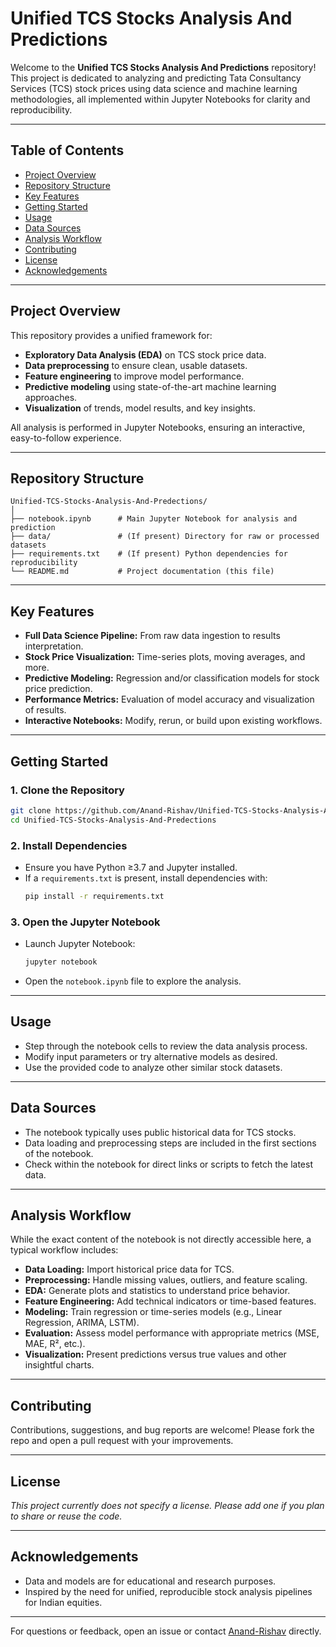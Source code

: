 # Unified TCS Stocks Analysis And Predictions

Welcome to the **Unified TCS Stocks Analysis And Predictions** repository! This project is dedicated to analyzing and predicting Tata Consultancy Services (TCS) stock prices using data science and machine learning methodologies, all implemented within Jupyter Notebooks for clarity and reproducibility.

---

## Table of Contents

- [Project Overview](#project-overview)
- [Repository Structure](#repository-structure)
- [Key Features](#key-features)
- [Getting Started](#getting-started)
- [Usage](#usage)
- [Data Sources](#data-sources)
- [Analysis Workflow](#analysis-workflow)
- [Contributing](#contributing)
- [License](#license)
- [Acknowledgements](#acknowledgements)

---

## Project Overview

This repository provides a unified framework for:
- **Exploratory Data Analysis (EDA)** on TCS stock price data.
- **Data preprocessing** to ensure clean, usable datasets.
- **Feature engineering** to improve model performance.
- **Predictive modeling** using state-of-the-art machine learning approaches.
- **Visualization** of trends, model results, and key insights.

All analysis is performed in Jupyter Notebooks, ensuring an interactive, easy-to-follow experience.

---

## Repository Structure

```
Unified-TCS-Stocks-Analysis-And-Predections/
│
├── notebook.ipynb      # Main Jupyter Notebook for analysis and prediction
├── data/               # (If present) Directory for raw or processed datasets
├── requirements.txt    # (If present) Python dependencies for reproducibility
└── README.md           # Project documentation (this file)
```

---

## Key Features

- **Full Data Science Pipeline:** From raw data ingestion to results interpretation.
- **Stock Price Visualization:** Time-series plots, moving averages, and more.
- **Predictive Modeling:** Regression and/or classification models for stock price prediction.
- **Performance Metrics:** Evaluation of model accuracy and visualization of results.
- **Interactive Notebooks:** Modify, rerun, or build upon existing workflows.

---

## Getting Started

### 1. Clone the Repository

```bash
git clone https://github.com/Anand-Rishav/Unified-TCS-Stocks-Analysis-And-Predections.git
cd Unified-TCS-Stocks-Analysis-And-Predections
```

### 2. Install Dependencies

- Ensure you have Python ≥3.7 and Jupyter installed.
- If a `requirements.txt` is present, install dependencies with:
  ```bash
  pip install -r requirements.txt
  ```

### 3. Open the Jupyter Notebook

- Launch Jupyter Notebook:
  ```bash
  jupyter notebook
  ```
- Open the `notebook.ipynb` file to explore the analysis.

---

## Usage

- Step through the notebook cells to review the data analysis process.
- Modify input parameters or try alternative models as desired.
- Use the provided code to analyze other similar stock datasets.

---

## Data Sources

- The notebook typically uses public historical data for TCS stocks.
- Data loading and preprocessing steps are included in the first sections of the notebook.
- Check within the notebook for direct links or scripts to fetch the latest data.

---

## Analysis Workflow

While the exact content of the notebook is not directly accessible here, a typical workflow includes:
- **Data Loading:** Import historical price data for TCS.
- **Preprocessing:** Handle missing values, outliers, and feature scaling.
- **EDA:** Generate plots and statistics to understand price behavior.
- **Feature Engineering:** Add technical indicators or time-based features.
- **Modeling:** Train regression or time-series models (e.g., Linear Regression, ARIMA, LSTM).
- **Evaluation:** Assess model performance with appropriate metrics (MSE, MAE, R², etc.).
- **Visualization:** Present predictions versus true values and other insightful charts.

---

## Contributing

Contributions, suggestions, and bug reports are welcome! Please fork the repo and open a pull request with your improvements.

---

## License

_This project currently does not specify a license. Please add one if you plan to share or reuse the code._

---

## Acknowledgements

- Data and models are for educational and research purposes.
- Inspired by the need for unified, reproducible stock analysis pipelines for Indian equities.

---

For questions or feedback, open an issue or contact [Anand-Rishav](https://github.com/Anand-Rishav) directly.
